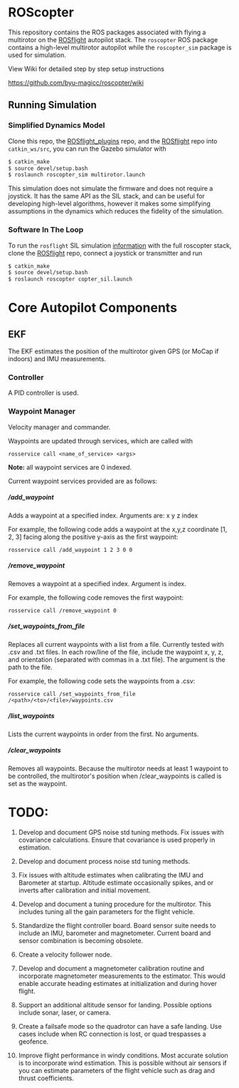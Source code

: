 ROScopter
=========

This repository contains the ROS packages associated with flying a multirotor on the [ROSflight](http://rosflight.org) autopilot stack. The `roscopter` ROS package contains a high-level multirotor autopilot while the `roscopter_sim` package is used for simulation.

View Wiki for detailed step by step setup instructions

https://github.com/byu-magicc/roscopter/wiki

## Running Simulation ##

### Simplified Dynamics Model

Clone this repo, the [ROSflight_plugins](https://github.com/byu-magicc/rosflight_plugins) repo, and the [ROSflight](https://github.com/rosflight/rosflight.git) repo into `catkin_ws/src`, you can run the Gazebo simulator with

```bash
$ catkin_make
$ source devel/setup.bash
$ roslaunch roscopter_sim multirotor.launch
```

This simulation does not simulate the firmware and does not require a joystick. It has the same API as the SIL stack, and can be useful for developing high-level algorithms, however it makes some simplifying assumptions in the dynamics which reduces the fidelity of the simulation.

### Software In The Loop
To run the `rosflight` SIL simulation [information](http://docs.rosflight.org/en/latest/user-guide/gazebo_simulation/) with the full roscopter stack, clone the [ROSflight](github.com/rosflight/rosflight) repo, connect a joystick or transmitter and run

```bash
$ catkin_make
$ source devel/setup.bash
$ roslaunch roscopter copter_sil.launch
```
# Core Autopilot Components #

## EKF ##

The EKF estimates the position of the multirotor given GPS (or MoCap if indoors) and IMU measurements.

### Controller ###

A PID controller is used.

### Waypoint Manager ###

Velocity manager and commander.

Waypoints are updated through services, which are called with

`rosservice call <name_of_service> <args>`

**Note:** all waypoint services are 0 indexed.

Current waypoint services provided are as follows:

##### /add_waypoint #####
Adds a waypoint at a specified index. Arguments are: x y z  index

For example, the following code adds a waypoint at the x,y,z coordinate [1, 2, 3] facing along the positive y-axis as the first waypoint:

`rosservice call /add_waypoint 1 2 3 0 0`

##### /remove_waypoint #####
Removes a waypoint at a specified index. Argument is index.

For example, the following code removes the first waypoint:

`rosservice call /remove_waypoint 0`

##### /set_waypoints_from_file #####
Replaces all current waypoints with a list from a file. Currently tested with .csv and .txt files. In each row/line of the file, include the waypoint x, y, z, and orientation (separated with commas in a .txt file). The argument is the path to the file.

For example, the following code sets the waypoints from a .csv:

`rosservice call /set_waypoints_from_file /<path>/<to>/<file>/waypoints.csv`

##### /list_waypoints #####
Lists the current waypoints in order from the first. No arguments.

##### /clear_waypoints #####
Removes all waypoints. Because the multirotor needs at least 1 waypoint to be controlled, the multirotor's position when /clear_waypoints is called is set as the waypoint.

# TODO: #


1. Develop and document GPS noise std tuning methods. Fix issues with covariance calculations. Ensure that covariance is  used properly in estimation.

2. Develop and document process noise std tuning methods.

3. Fix issues with altitude estimates when calibrating the IMU and Barometer at startup. Altitude estimate occasionally spikes, and or inverts after calibration and initial movement. 

4. Develop and document a tuning procedure for the multirotor. This includes tuning all the gain parameters for the flight vehicle.

5. Standardize the flight controller board. Board sensor suite needs to include an IMU, barometer and magnetometer. Current board and sensor combination is becoming obsolete.

6. Create a velocity follower node.

7. Develop and document a magnetometer calibration routine and incorporate magnetometer measurements to the estimator. This would enable accurate heading estimates at initialization and during hover flight.

8. Support an additional altitude sensor for landing. Possible options include sonar, laser, or camera.

9. Create a failsafe mode so the quadrotor can have a safe landing. Use cases include when RC connection is lost, or quad trespasses a geofence.

10. Improve flight performance in windy conditions. Most accurate solution is to incorporate wind estimation. This is possible without air sensors if you can estimate parameters of the flight vehicle such as drag and thrust coefficients.
